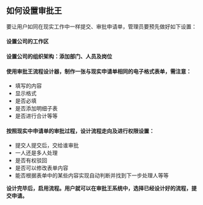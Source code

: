## 如何设置审批王
要让用户如同在现实工作中一样提交、审批申请单，管理员要预先做好如下设置：

#### 设置公司的工作区
#### 设置公司的组织架构：添加部门、人员及岗位
#### 使用审批王流程设计器，制作一张与现实申请单相同的电子格式表单，需注意：
 - 填写的内容
 - 显示格式
 - 是否必填
 - 是否添加明细子表
 - 是否进行合计等等

#### 按照现实中申请单的审批过程，设计流程走向及进行权限设置：
 - 提交人提交后，交给谁审批
 - 一人还是多人处理
 - 是否有权驳回
 - 是否可以修改表单内容
 - 能否根据表单中的某些内容实现自动判断并找到下一步处理人等等

**设计完毕后，启用流程。用户就可以在审批王系统中，选择已经设计好的流程，提交申请。**
